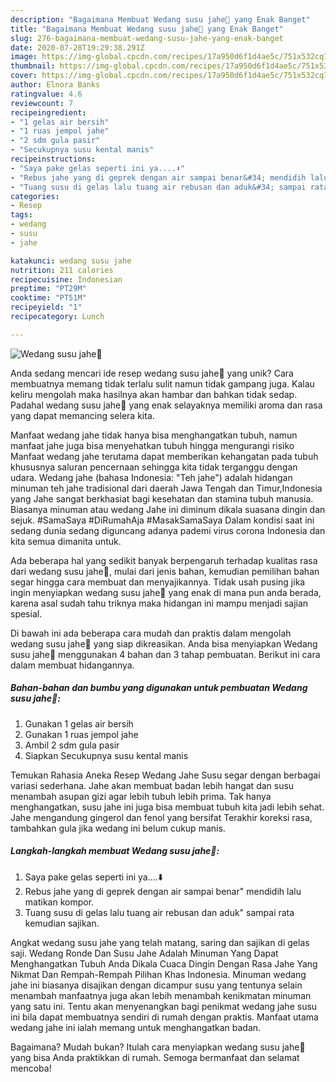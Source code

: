 ```yaml
---
description: "Bagaimana Membuat Wedang susu jahe🥛 yang Enak Banget"
title: "Bagaimana Membuat Wedang susu jahe🥛 yang Enak Banget"
slug: 276-bagaimana-membuat-wedang-susu-jahe-yang-enak-banget
date: 2020-07-28T19:29:38.291Z
image: https://img-global.cpcdn.com/recipes/17a950d6f1d4ae5c/751x532cq70/wedang-susu-jahe🥛-foto-resep-utama.jpg
thumbnail: https://img-global.cpcdn.com/recipes/17a950d6f1d4ae5c/751x532cq70/wedang-susu-jahe🥛-foto-resep-utama.jpg
cover: https://img-global.cpcdn.com/recipes/17a950d6f1d4ae5c/751x532cq70/wedang-susu-jahe🥛-foto-resep-utama.jpg
author: Elnora Banks
ratingvalue: 4.6
reviewcount: 7
recipeingredient:
- "1 gelas air bersih"
- "1 ruas jempol jahe"
- "2 sdm gula pasir"
- "Secukupnya susu kental manis"
recipeinstructions:
- "Saya pake gelas seperti ini ya....⬇️"
- "Rebus jahe yang di geprek dengan air sampai benar&#34; mendidih lalu matikan kompor."
- "Tuang susu di gelas lalu tuang air rebusan dan aduk&#34; sampai rata kemudian sajikan."
categories:
- Resep
tags:
- wedang
- susu
- jahe

katakunci: wedang susu jahe 
nutrition: 211 calories
recipecuisine: Indonesian
preptime: "PT29M"
cooktime: "PT51M"
recipeyield: "1"
recipecategory: Lunch

---
```



![Wedang susu jahe🥛](https://img-global.cpcdn.com/recipes/17a950d6f1d4ae5c/751x532cq70/wedang-susu-jahe🥛-foto-resep-utama.jpg)

Anda sedang mencari ide resep wedang susu jahe🥛 yang unik? Cara membuatnya memang tidak terlalu sulit namun tidak gampang juga. Kalau keliru mengolah maka hasilnya akan hambar dan bahkan tidak sedap. Padahal wedang susu jahe🥛 yang enak selayaknya memiliki aroma dan rasa yang dapat memancing selera kita.

Manfaat wedang jahe tidak hanya bisa menghangatkan tubuh, namun manfaat jahe juga bisa menyehatkan tubuh hingga mengurangi risiko Manfaat wedang jahe terutama dapat memberikan kehangatan pada tubuh khususnya saluran pencernaan sehingga kita tidak terganggu dengan udara. Wedang jahe (bahasa Indonesia: &#34;Teh jahe&#34;) adalah hidangan minuman teh jahe tradisional dari daerah Jawa Tengah dan Timur,Indonesia yang Jahe sangat berkhasiat bagi kesehatan dan stamina tubuh manusia. Biasanya minuman atau wedang Jahe ini diminum dikala suasana dingin dan sejuk. #SamaSaya #DiRumahAja #MasakSamaSaya Dalam kondisi saat ini sedang dunia sedang diguncang adanya pademi virus corona Indonesia dan kita semua dimanita untuk.

Ada beberapa hal yang sedikit banyak berpengaruh terhadap kualitas rasa dari wedang susu jahe🥛, mulai dari jenis bahan, kemudian pemilihan bahan segar hingga cara membuat dan menyajikannya. Tidak usah pusing jika ingin menyiapkan wedang susu jahe🥛 yang enak di mana pun anda berada, karena asal sudah tahu triknya maka hidangan ini mampu menjadi sajian spesial.


Di bawah ini ada beberapa cara mudah dan praktis dalam mengolah wedang susu jahe🥛 yang siap dikreasikan. Anda bisa menyiapkan Wedang susu jahe🥛 menggunakan 4 bahan dan 3 tahap pembuatan. Berikut ini cara dalam membuat hidangannya.

<!--inarticleads1-->

##### Bahan-bahan dan bumbu yang digunakan untuk pembuatan Wedang susu jahe🥛:

1. Gunakan 1 gelas air bersih
1. Gunakan 1 ruas jempol jahe
1. Ambil 2 sdm gula pasir
1. Siapkan Secukupnya susu kental manis


Temukan Rahasia Aneka Resep Wedang Jahe Susu segar dengan berbagai variasi sederhana. Jahe akan membuat badan lebih hangat dan susu menambah asupan gizi agar lebih tubuh lebih prima. Tak hanya menghangatkan, susu jahe ini juga bisa membuat tubuh kita jadi lebih sehat. Jahe mengandung gingerol dan fenol yang bersifat Terakhir koreksi rasa, tambahkan gula jika wedang ini belum cukup manis. 

<!--inarticleads2-->

##### Langkah-langkah membuat Wedang susu jahe🥛:

1. Saya pake gelas seperti ini ya....⬇️
1. Rebus jahe yang di geprek dengan air sampai benar&#34; mendidih lalu matikan kompor.
1. Tuang susu di gelas lalu tuang air rebusan dan aduk&#34; sampai rata kemudian sajikan.


Angkat wedang susu jahe yang telah matang, saring dan sajikan di gelas saji. Wedang Ronde Dan Susu Jahe Adalah Minuman Yang Dapat Menghangatkan Tubuh Anda Dikala Cuaca Dingin Dengan Rasa Jahe Yang Nikmat Dan Rempah-Rempah Pilihan Khas Indonesia. Minuman wedang jahe ini biasanya disajikan dengan dicampur susu yang tentunya selain menambah manfaatnya juga akan lebih menambah kenikmatan minuman yang satu ini. Tentu akan menyenangkan bagi penikmat wedang jahe susu ini bila dapat membuatnya sendiri di rumah dengan praktis. Manfaat utama wedang jahe ini ialah memang untuk menghangatkan badan. 

Bagaimana? Mudah bukan? Itulah cara menyiapkan wedang susu jahe🥛 yang bisa Anda praktikkan di rumah. Semoga bermanfaat dan selamat mencoba!
